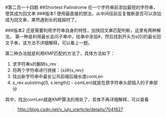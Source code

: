#第二百一十四题
##Shortest Palindrome
在一个字符串前添加最短的字符串，使其成为回文串
###版本1
使用最直接的想法，从中间往前反复推断是否可以添加成为回文串，果然遇到长的就超时了。

###版本2
还是需要利用字符串自身的特性，加快回文串匹配判断，这里有两种解法，
第一种是利用最长会问子串中，给串中添加#，然后找到开头为s[0]的最长回文子串，该方法不详细解释，可以看上一题。

第二种办法就是利用KMP匹配的方法了，具体方法如下：   
1. 求字符串s的翻转s_rev   
2. 将两个字符串进行拼接：{s}#{s_rev}   
3. 找出新字符串中最长公共前缀后缀长度comLen   
4. s_rev.substring(0, s.length() - comLen)就是在原字符串头部插入的子串部分


其中，找出comLen就是KMP算法的用处了，具体不再详细解释，可以查看


> http://blog.csdn.net/v_july_v/article/details/7041827